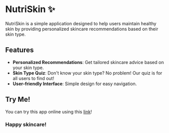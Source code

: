 # NutriSkin ✨ 

NutriSkin is a simple application designed to help users maintain healthy skin by providing personalized skincare recommendations based on their skin type.

## Features

- **Personalized Recommendations**: Get tailored skincare advice based on your skin type.
- **Skin Type Quiz**: Don't know your skin type? No problem! Our quiz is for all users to find out!
- **User-friendly Interface**: Simple design for easy navigation.

## Try Me!

You can try this app online using this [link](https://appetize.io/app/b_m67c2uwh4pdzubts2i6e62wwpu)! 

### Happy skincare!



